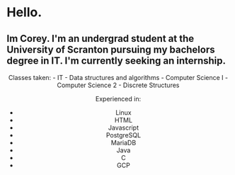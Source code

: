 
# Hello.
## Im Corey. I'm an undergrad student at the University of Scranton pursuing my bachelors degree in IT. I'm currently seeking an internship.

<div align="center">
Classes taken:
- IT
- Data structures and algorithms
- Computer Science I
- Computer Science 2
- Discrete Structures

Experienced in:
- Linux
- HTML
- Javascript
- PostgreSQL
- MariaDB
- Java
- C
- GCP
</div>
